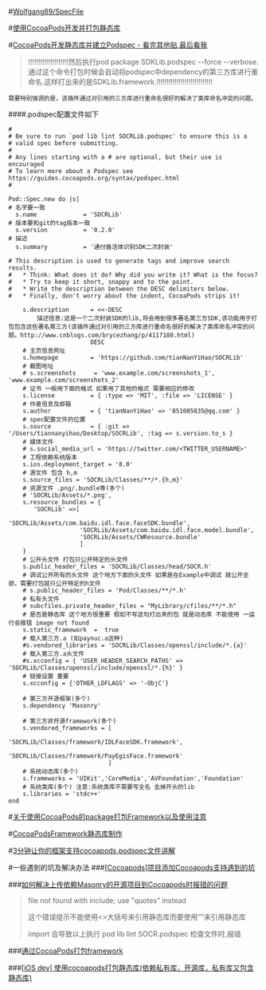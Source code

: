 #[Wolfgang89/SpecFile](https://github.com/Wolfgang89/SpecFile)

#[使用CocoaPods开发并打包静态库](http://www.cnblogs.com/brycezhang/p/4117180.html)

#[CocoaPods开发静态库并建立Podspec - 看完其他贴,最后看我](https://www.jianshu.com/p/9cfd5425ad90)
>!!!!!!!!!!!!!!!!!!!!然后执行pod package SDKLib.podspec --force --verbose.通过这个命令打包时候会自动将podspec中dependency的第三方库进行重命名.这样打出来的是SDKLib.framework.!!!!!!!!!!!!!!!!!!!!!!!!!!!!

```
需要特别强调的是，该插件通过对引用的三方库进行重命名很好的解决了类库命名冲突的问题。
```
####.podspec配置文件如下
```
#
# Be sure to run `pod lib lint SOCRLib.podspec' to ensure this is a
# valid spec before submitting.
#
# Any lines starting with a # are optional, but their use is encouraged
# To learn more about a Podspec see https://guides.cocoapods.org/syntax/podspec.html
#

Pod::Spec.new do |s|
# 名字要一致
  s.name             = 'SOCRLib'
# 版本要和git的tag版本一致
  s.version          = '0.2.0'
# 描述
  s.summary          = '通付盾活体识别SDK二次封装'

# This description is used to generate tags and improve search results.
#   * Think: What does it do? Why did you write it? What is the focus?
#   * Try to keep it short, snappy and to the point.
#   * Write the description between the DESC delimiters below.
#   * Finally, don't worry about the indent, CocoaPods strips it!

    s.description      = <<-DESC
        描述信息:这是一个二次封装SDK的lib,将会用到很多著名第三方SDK,该功能用于打包包含这些著名第三方(该插件通过对引用的三方库进行重命名很好的解决了类库命名冲突的问题。http://www.cnblogs.com/brycezhang/p/4117180.html)
                       DESC
    # 主页信息网址
    s.homepage         = 'https://github.com/tianNanYiHao/SOCRLib'
    # 截图地址
    # s.screenshots     = 'www.example.com/screenshots_1', 'www.example.com/screenshots_2'
    # 证书 一般用下面的格式 如果用了其他的格式 需要相应的修改
    s.license          = { :type => 'MIT', :file => 'LICENSE' }
    # 作者信息及邮箱
    s.author           = { 'tianNanYiHao' => '851085835@qq.com' }
    # spec配置文件的位置
    s.source           = { :git => '/Users/tiannanyihao/Desktop/SOCRLib', :tag => s.version.to_s }
    # 媒体文件
    # s.social_media_url = 'https://twitter.com/<TWITTER_USERNAME>'
    # 工程依赖系统版本
    s.ios.deployment_target = '8.0'
    # 源文件 包含 h,m
    s.source_files = 'SOCRLib/Classes/**/*.{h,m}'
    # 资源文件 .png/.bundle等(多个)
    # 'SOCRLib/Assets/*.png',
    s.resource_bundles = {
       'SOCRLib' =>[
                    'SOCRLib/Assets/com.baidu.idl.face.faceSDK.bundle',
                    'SOCRLib/Assets/com.baidu.idl.face.model.bundle',
                    'SOCRLib/Assets/CWResource.bundle'
                    ]
    }
    # 公开头文件 打包只公开特定的头文件
    s.public_header_files = 'SOCRLib/Classes/head/SOCR.h'
    # 调试公开所有的头文件 这个地方下面的头文件 如果是在Example中调试 就公开全部，需要打包就只公开特定的h文件
    # s.public_header_files = 'Pod/Classes/**/*.h'
    # 私有头文件
    # subcfiles.private_header_files = "MyLibrary/cfiles/**/*.h"
    # 是否是静态库 这个地方很重要 假如不写这句打出来的包 就是动态库 不能使用 一运行会报错 image not found
    s.static_framework  =  true
    # 载入第三方.a (如paynuc.a这种)
    #s.vendored_libraries = 'SOCRLib/Classes/openssl/include/*.{a}'
    # 载入第三方.a头文件
    #s.xcconfig = { 'USER_HEADER_SEARCH_PATHS' => 'SOCRLib/Classes/openssl/include/openssl/*.{h}' }
    # 链接设置 重要
    s.xcconfig = {'OTHER_LDFLAGS' => '-ObjC'}

    # 第三方开源框架(多个)
    s.dependency 'Masonry'

    # 第三方非开源framework(多个)
    s.vendored_frameworks = [
                            'SOCRLib/Classes/framework/IDLFaceSDK.framework',
                            'SOCRLib/Classes/framework/PayEgisFace.framework'
                            ]
    # 系统动态库(多个)
    s.frameworks = 'UIKit','CoreMedia','AVFoundation','Foundation'
    # 系统类库(多个) 注意:系统类库不需要写全名 去掉开头的lib
    s.libraries = 'stdc++'
end

```


#[关于使用CocoaPods的package打包Framework以及使用注意](https://www.jianshu.com/p/611049483be4)

#[CocoaPodsFramework静态库制作](https://blog.csdn.net/bsn1928/article/details/51362802)

#[3分钟让你的框架支持cocoapods,podspec文件讲解](https://www.jianshu.com/p/8a7b9232cbab)




#一些遇到的坑及解决办法
###[[Cocoapods]项目添加Cocoapods支持遇到的坑](https://www.jianshu.com/p/283584683b0b)

###[如何解决上传依赖Masonry的开源项目到Cocoapods时报错的问题](https://www.jianshu.com/p/282e5c7fe00e)

>file not found with <angled> include; use "quotes" instead 
>
>这个错误提示不能使用<>大括号来引用静态库而要使用“”来引用静态库
>
>import <Masonry> 会导致以上执行 pod lib lint SOCR.podspec 检查文件时,报错

###[通过CocoaPods打包framework](https://www.jianshu.com/p/e744b56d57ea)

###[[iOS dev] 使用cocoapods打包静态库(依赖私有库，开源库，私有库又包含静态库)](https://www.aliyun.com/jiaocheng/352443.html)




